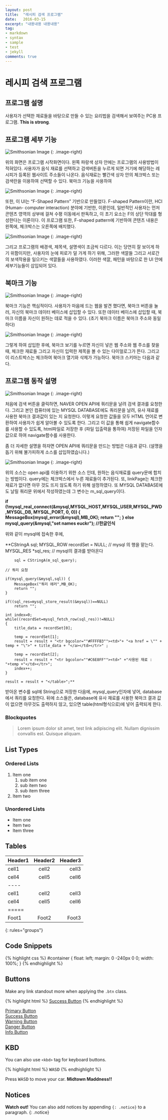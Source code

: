 ```yaml
---
layout: post
title:  "레시피 검색 프로그램"
date:   2016-03-15
excerpt: "내용내용 내용내용"
tag:
- markdown 
- syntax
- sample
- test
- jekyll
comments: true
---
```


# 레시피 검색 프로그램


## 프로그램 설명

사용자가 선택한 재료들을 바탕으로 만들 수 있는 요리법을 검색해서 보여주는 PC용 프로그램.  **This is strong**.

## 프로그램 세부 기능

![Smithsonian Image](https://mmistakes.github.io/minimal-mistakes/images/3953273590_704e3899d5_m.jpg)
{: .image-right}

위의 화면은 프로그램 시작화면이다. 왼쪽 파랑색 상자 안에는 프로그램의 사용방법이 적혀있다. 사용자가 음식 재료를 선택하고 검색버튼을 누르게 되면 거기에 해당하는 레시피가 등록된 웹사이트 주소들이 나온다. 음식재료는 빨간색 상자 안의 체크박스 또는 검색란을 이용하여 선택할 수 있다. 북마크 기능을 사용하여 

![Smithsonian Image](https://mmistakes.github.io/minimal-mistakes/images/3953273590_704e3899d5_m.jpg)
{: .image-right}

또한, 이 UI는 “F-Shaped Pattern” 기반으로 만들었다. F-shaped Pattern이란, HCI (Human- computer interaction) 분야에 기반한, 이론인데, 일반적인 사용자는 먼저 콘텐츠 영역의 상부에 걸쳐 수평 이동에서 판독하고, 이 초기 요소는 F의 상단 막대를 형성한다는 이론이다. 이 프로그램 또한, F-shaped pattern에 기반하여 콘텐츠 내용은 왼쪽에, 체크박스는 오른쪽에 배치했다.

![Smithsonian Image](https://mmistakes.github.io/minimal-mistakes/images/3953273590_704e3899d5_m.jpg)
{: .image-right}

 그리고 프로그램의 배경색, 제목색, 설명색이 조금씩 다르다. 이는 당연히 잘 보이게 하기
위함이지만, 사용자의 눈에 피로가 덜 가게 하기 위해, 그러한 색깔들 그리고 서로간의 보색작용을 일으키는 색깔들을 사용하였다. 이러한 색깔, 패턴을 바탕으로 한 UI 안에 세부기능들이 삽입되어 있다.

## 북마크 기능

![Smithsonian Image](https://mmistakes.github.io/minimal-mistakes/images/3953273590_704e3899d5_m.jpg)
{: .image-right}


 북마크 기능은 핵심적이다. 사용자가 마음에 드는 웹을 발견 했다면, 북마크 버튼을 눌러, 자신의 북마크 데이터 베이스에 삽입할 수 있다. 또한 데이터 베이스에 삽입할 때, 북마크 이름을 자신이 원하는 데로 적을 수 있다. (초기 북마크 이름은 북마크 주소와 동일하다)
 
 ![Smithsonian Image](https://mmistakes.github.io/minimal-mistakes/images/3953273590_704e3899d5_m.jpg)
{: .image-right}
 
 그렇게 하여 삽입한 후에, 북마크 보기를 누르면 자신이 넣은 웹 주소와 웹 주소를 찾을 때, 체크한 재료들 그리고 자신이 입력한 제목을 볼 수 있는 다이얼로그가 뜬다. 그리고 이 리스트박스는 체크하여 북마크 열기와 삭제가 가능하다. 북마크 스키마는 다음과 같다.
 
 
## 프로그램 동작 설명
 
 ![Smithsonian Image](https://mmistakes.github.io/minimal-mistakes/images/3953273590_704e3899d5_m.jpg)
{: .image-right}

처음에 검색 버튼을 클릭하면, NAVER OPEN API에 쿼리문을 날려 검색 결과를 요청한다.
그리고 본인 컴퓨터에 있는 MYSQL DATABASE에도 쿼리문을 날려, 유사 재료를 사용한 북마크 결과값이 있는 지 요청한다.
이렇게 요청한 값들을 모두 HTML 언어로 변환하여 사용자가 쉽게 알아볼 수 있도록 한다.
그리고 이 값을 통해 쉽게 navigate함수를 사용할 수 있도록, html파일로 저장한 후 (파일 입출력을 통하여) 저장된 파일을 인자 값으로 하여 navigate함수를 사용한다.

좀 더 자세한 설명을 하자면 OPEN API에 쿼리문을 만드는 방법은 다음과 같다.
 (설명을 돕기 위해 불가피하게 소스를 삽입하였습니다.)

 ![Smithsonian Image](https://mmistakes.github.io/minimal-mistakes/images/3953273590_704e3899d5_m.jpg)
{: .image-right}

위의 소스는 open api를 이용하기 위한 소스 인데, 원하는 음식재료를 query문에 합치는 방법이다. query에는 체크박스에서 누른 재료들이 추가된다. 또, linkPage는 체크한 재료가 없다면 아무 것도 뜨지 않도록 하기 위해 설정하였다. 또 MYSQL DATABASE에도 날릴 쿼리문 위에서 작성하였는데 그 변수는 m_sql_query이다.

**if (!mysql_real_connect(&mysql,MYSQL_HOST,MYSQL_USER,MYSQL_PWD,MYSQL_DB, MYSQL_PORT, 0, 0))
	{
		MessageBox(mysql_error(&mysql),MB_OK);
		return "";
	}
	else
		mysql_query(&mysql,"set names euckr"); //한글인식**
		
위와 같이 mysql에 접속한 후에, 


		
**CStringA sql;
MYSQL_ROW recordSet = NULL;	// mysql 의 행을 맡는다.
MYSQL_RES *sql_res; // mysql의 결과를 받아온다

        sql = CStringA(m_sql_query);

	// 쿼리 요청

	if(mysql_query(&mysql,sql)) {
		MessageBox("쿼리 에러",MB_OK);
		return "";
	}

	if((sql_res=mysql_store_result(&mysql))==NULL)
		return "";

	int index=0;
	while((recordSet=mysql_fetch_row(sql_res))!=NULL)
	{
		title_data = recordSet[0];

		temp = recordSet[1];
		result = result + "<tr bgcolor=""#FFFFB3""><td>"+ "<a href = \"" + temp + "\">" + title_data + "</a></td></tr>" ;

		temp = recordSet[2];
		result = result + "<tr bgcolor=""#C6E8FF""><td>" +"사용된 재료 : "+temp +"</td></tr>";
		index++;
	}

	result = result + "</table>";**
	
  받아온 변수를 sql에 String으로 저장한 다음에, mysql_query인자에 넣어, database에서 쿼리를 요청한다. 뒤에 소스들은, database에 유사 재료를 사용한 북마크 결과 값이 없으면 아무것도 출력하지 않고, 있으면 table(html형식으로)에 넣어 출력되게 한다. 
	
### Blockquotes

> Lorem ipsum dolor sit amet, test link adipiscing elit. Nullam dignissim convallis est. Quisque aliquam.

## List Types

### Ordered Lists

1. Item one
   1. sub item one
   2. sub item two
   3. sub item three
2. Item two

### Unordered Lists

* Item one
* Item two
* Item three

## Tables

| Header1 | Header2 | Header3 |
|:--------|:-------:|--------:|
| cell1   | cell2   | cell3   |
| cell4   | cell5   | cell6   |
|----
| cell1   | cell2   | cell3   |
| cell4   | cell5   | cell6   |
|=====
| Foot1   | Foot2   | Foot3
{: rules="groups"}

## Code Snippets

{% highlight css %}
#container {
  float: left;
  margin: 0 -240px 0 0;
  width: 100%;
}
{% endhighlight %}

## Buttons

Make any link standout more when applying the `.btn` class.

{% highlight html %}
<a href="#" class="btn btn-success">Success Button</a>
{% endhighlight %}

<div markdown="0"><a href="#" class="btn">Primary Button</a></div>
<div markdown="0"><a href="#" class="btn btn-success">Success Button</a></div>
<div markdown="0"><a href="#" class="btn btn-warning">Warning Button</a></div>
<div markdown="0"><a href="#" class="btn btn-danger">Danger Button</a></div>
<div markdown="0"><a href="#" class="btn btn-info">Info Button</a></div>

## KBD

You can also use `<kbd>` tag for keyboard buttons.

{% highlight html %}
<kbd>W</kbd><kbd>A</kbd><kbd>S</kbd><kbd>D</kbd>
{% endhighlight %}

Press <kbd>W</kbd><kbd>A</kbd><kbd>S</kbd><kbd>D</kbd> to move your car. **Midtown Maddness!!**

## Notices

**Watch out!** You can also add notices by appending `{: .notice}` to a paragraph.
{: .notice}
